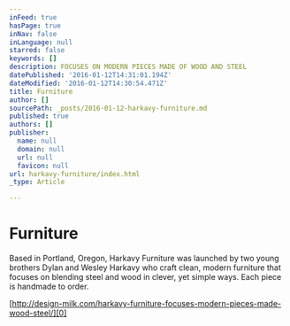 ```yaml
---
inFeed: true
hasPage: true
inNav: false
inLanguage: null
starred: false
keywords: []
description: FOCUSES ON MODERN PIECES MADE OF WOOD AND STEEL
datePublished: '2016-01-12T14:31:01.194Z'
dateModified: '2016-01-12T14:30:54.471Z'
title: Furniture
author: []
sourcePath: _posts/2016-01-12-harkavy-furniture.md
published: true
authors: []
publisher:
  name: null
  domain: null
  url: null
  favicon: null
url: harkavy-furniture/index.html
_type: Article

---
```

# Furniture

Based in Portland, Oregon, Harkavy Furniture was launched by two young brothers Dylan and Wesley Harkavy who craft clean, modern furniture that focuses on blending steel and wood in clever, yet simple ways. Each piece is handmade to order.

[http://design-milk.com/harkavy-furniture-focuses-modern-pieces-made-wood-steel/][0]

[0]: http://design-milk.com/harkavy-furniture-focuses-modern-pieces-made-wood-steel/